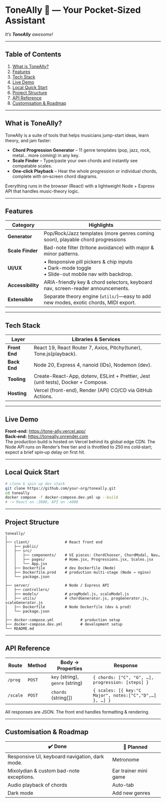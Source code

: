 # ToneAlly 🎸 — Your Pocket-Sized Assistant  
*It’s **ToneAlly** awesome!*

---

## Table of Contents
1. [What is ToneAlly?](#what-is-toneally)
2. [Features](#features)
3. [Tech Stack](#tech-stack)
4. [Live Demo](#live-demo)
5. [Local Quick Start](#local-quick-start)
6. [Project Structure](#project-structure)
7. [API Reference](#api-reference)
8. [Customisation & Roadmap](#customisation--roadmap)

---

## What is ToneAlly?
ToneAlly is a suite of tools that helps musicians jump-start ideas, learn theory, and jam faster:

* **Chord Progression Generator** – 11 genre templates (pop, jazz, rock, metal… more coming) in any key.
* **Scale Finder** – Type/paste your own chords and instantly see compatable scales.
* **One‑click Playback** – Hear the whole progression or individual chords, complete with on‑screen chord diagrams.

Everything runs in the browser (React) with a lightweight Node + Express API that handles music-theory logic.

---

## Features
| Category | Highlights |
|----------|------------|
| **Generator** | Pop/Rock/Jazz templates (more genres coming soon), playable chord progressions |
| **Scale Finder** | Bad-note filter (tritone avoidance) with major & minor patterns. |
| **UI/UX** | • Responsive pill pickers & chip inputs<br>• Dark-mode toggle<br>• Slide-out mobile nav with backdrop. |
| **Accessibility** | ARIA-friendly key & chord selectors, keyboard nav, screen-reader announcements. |
| **Extensible** | Separate theory engine (`utils/`)—easy to add new modes, exotic chords, MIDI export. |

---

## Tech Stack
| Layer | Libraries & Services |
|-------|-----------|
| **Front End** | React 19, React Router 7, Axios, Pitchy(tuner), Tone.js(playback). |
| **Back End** | Node 20, Express 4, nanoid (IDs), Nodemon (dev). |
| **Tooling**  | Create-React-App, dotenv, ESLint + Prettier, Jest (unit tests), Docker + Compose. |
| **Hosting**  | Vercel (front-end), Render (API) CO/CD via GitHub Actions.|

---

## Live Demo

**Front-end:** https://tone-ally.vercel.app/ <br>
**Back-end:** https://toneally.onrender.com <br>
The production build is hosted on Vercel behind its global edge CDN.  The Node API runs on Render’s free tier and is throttled to 250 ms cold‑start; expect a brief spin‑up delay on first hit.

---

## Local Quick Start

```bash
# clone & spin up dev stack
git clone https://github.com/your‑org/toneally.git
cd toneally
docker compose -f docker-compose.dev.yml up --build
# -> React on :3000, API on :4000
```

---

## Project Structure

```
toneally/
│
├── client/                # React front end
│   ├── public/
│   ├── src/
│   │   ├── components/    # UI pieces: ChordChooser, ChordModal, Nav…
│   │   ├── pages/         # Home.jsx, Progressions.jsx, Scales.jsx
│   │   └── App.jsx
│   ├── Dockerfile         # dev Dockerfile (Node)
│   ├── Dockerfile.prod    # production multi-stage (Node → nginx)
│   └── package.json
│
├── server/                # Node / Express API
│   ├── controllers/
│   ├── models/            # progModel.js, scaleModel.js
│   ├── utils/             # chordGenerator.js, progGenerator.js, scaleGenerator.js
│   ├── Dockerfile         # Node Dockerfile (dev & prod)
│   └── package.json
│
├── docker-compose.yml            # production setup
├── docker-compose.dev.yml        # development setup
└── README.md
```

---

## API Reference

| Route    | Method | Body → Properties                | Response                                                         |
| -------- | ------ | -------------------------------- | ---------------------------------------------------------------- |
| `/prog`  | `POST` | `key` (string), `genre` (string) | `{ chords: ["C", "G", …], progression: [steps] }`                |
| `/scale` | `POST` | `chords` (string\[])             | `{ scales: [{ key:"C Major", notes:["C","D",…] }, …] }` |

All responses are JSON. The front end handles formatting & rendering.

---

## Customisation & Roadmap

| ✔️ Done                                          | 🚧 Planned                                       |
| ------------------------------------------------ | ------------------------------------------------ |
| Responsive UI, keyboard navigation, dark mode.   | Metronome         |
| Mixolydian & custom bad-note exceptions.         | Ear trainer mini game                          |
| Audio playback of chords                         | Auto-tab |
| Dark mode                                        | Add new genres             |

